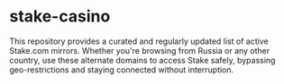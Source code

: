 # stake-casino
This repository provides a curated and regularly updated list of active Stake.com mirrors. Whether you're browsing from Russia or any other country, use these alternate domains to access Stake safely, bypassing geo-restrictions and staying connected without interruption.
